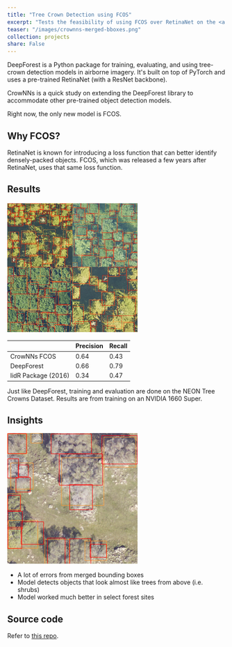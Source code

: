 ```yaml
---
title: "Tree Crown Detection using FCOS"
excerpt: "Tests the feasibility of using FCOS over RetinaNet on the <a href='https://zenodo.org/record/3765872'>NEON Tree Crowns Dataset</a>. Built on top of the <a href='https://deepforest.readthedocs.io/'>DeepForest package</a>."
teaser: "/images/crownns-merged-bboxes.png"
collection: projects
share: False
---
```


DeepForest is a Python package for training, evaluating, and using tree-crown detection models in airborne imagery. It's built on top of PyTorch and uses a pre-trained RetinaNet (with a ResNet backbone).

CrowNNs is a quick study on extending the DeepForest library to accommodate other pre-trained object detection models.

Right now, the only new model is FCOS.

## Why FCOS?

RetinaNet is known for introducing a loss function that can better identify densely-packed objects. FCOS, which was released a few years after RetinaNet, uses that same loss function.

## Results

![](/images/crownns-sample.png)

|                     | Precision | Recall |
|---------------------|-----------|--------|
| CrowNNs FCOS        | 0.64      | 0.43   |
| DeepForest          | 0.66      | 0.79   |
| lidR Package (2016) | 0.34      | 0.47   |

Just like DeepForest, training and evaluation are done on the NEON Tree Crowns Dataset. Results are from training on an NVIDIA 1660 Super. 


## Insights

![](/images/crownns-merged-bboxes.png)

- A lot of errors from merged bounding boxes
- Model detects objects that look almost like trees from above (i.e. shrubs)
- Model worked much better in select forest sites

## Source code

Refer to [this repo](https://github.com/derwells/crowNNs).
